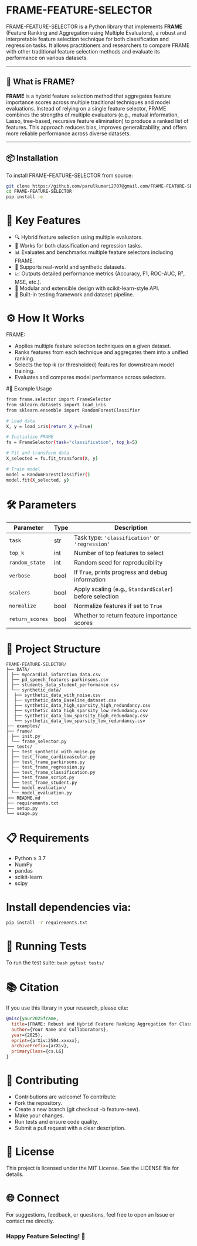 # FRAME-FEATURE-SELECTOR

FRAME-FEATURE-SELECTOR is a Python library that implements **FRAME** (Feature Ranking and Aggregation using Multiple Evaluators), a robust and interpretable feature selection technique for both classification and regression tasks. It allows practitioners and researchers to compare FRAME with other traditional feature selection methods and evaluate its performance on various datasets.

---

## 🧠 What is FRAME?

**FRAME** is a hybrid feature selection method that aggregates feature importance scores across multiple traditional techniques and model evaluations. Instead of relying on a single feature selector, FRAME combines the strengths of multiple evaluators (e.g., mutual information, Lasso, tree-based, recursive feature elimination) to produce a ranked list of features. This approach reduces bias, improves generalizability, and offers more reliable performance across diverse datasets.

---

## 📦 Installation

To install FRAME-FEATURE-SELECTOR from source:

```bash
git clone https://github.com/parulkumari2707@gmail.com/FRAME-FEATURE-SELECTOR.git
cd FRAME-FEATURE-SELECTOR
pip install -e
```

# 🚀 Key Features
- 🔍 Hybrid feature selection using multiple evaluators.
- 🧪 Works for both classification and regression tasks.
- 📊 Evaluates and benchmarks multiple feature selectors including FRAME.
- 📁 Supports real-world and synthetic datasets.
- 📈 Outputs detailed performance metrics (Accuracy, F1, ROC-AUC, R², MSE, etc.).
- 📂 Modular and extensible design with scikit-learn-style API.
- 🧪 Built-in testing framework and dataset pipeline.

# ⚙️ How It Works
FRAME:
- Applies multiple feature selection techniques on a given dataset.
- Ranks features from each technique and aggregates them into a unified ranking.
- Selects the top-k (or thresholded) features for downstream model training.
- Evaluates and compares model performance across selectors.

#🧪 Example Usage
```bash
from frame.selector import FrameSelector
from sklearn.datasets import load_iris
from sklearn.ensemble import RandomForestClassifier

# Load data
X, y = load_iris(return_X_y=True)

# Initialize FRAME
fs = FrameSelector(task="classification", top_k=5)

# Fit and transform data
X_selected = fs.fit_transform(X, y)

# Train model
model = RandomForestClassifier()
model.fit(X_selected, y)

```
# 🛠 Parameters

| Parameter      | Type   | Description                                          |
|----------------|--------|------------------------------------------------------|
| `task`         | str    | Task type: `'classification'` or `'regression'`     |
| `top_k`        | int    | Number of top features to select                     |
| `random_state` | int    | Random seed for reproducibility                      |
| `verbose`      | bool   | If `True`, prints progress and debug information     |
| `scalers`      | bool   | Apply scaling (e.g., `StandardScaler`) before selection |
| `normalize`    | bool   | Normalize features if set to `True`                  |
| `return_scores`| bool   | Whether to return feature importance scores          |


# 📁 Project Structure
```
FRAME-FEATURE-SELECTOR/ 
├── DATA/ 
│ ├── myocardial_infarction_data.csv 
│ ├── pd_speech_features-parkinsons.csv 
│ ├── students_data_student_performance.csv 
│ └── synthetic_data/ 
│  ├── synthetic_data_with_noise.csv 
│  ├── synthetic_data_Baseline_dataset.csv 
│  ├── synthetic_data_high_sparsity_high_redundancy.csv 
│  ├── synthetic_data_high_sparsity_low_redundancy.csv 
│  ├── synthetic_data_low_sparsity_high_redundancy.csv 
│  └── synthetic_data_low_sparsity_low_redundancy.csv
├── examples/ 
├── frame/ 
│ ├── init.py 
│ └── frame_selector.py 
├── tests/ 
│ ├── test_synthetic_with_noise.py 
│ ├── test_frame_cardiovascular.py 
│ ├── test_frame_parkinsons.py 
│ ├── test_frame_regression.py 
│ ├── test_frame_classification.py 
│ ├── test_frame_script.py 
│ ├── test_frame_student.py 
│ └── model_evaluation/ 
│ └── model_evaluation.py 
├── README.md 
├── requirements.txt 
├── setup.py 
└── usage.py

```

# 📋 Requirements
- Python ≥ 3.7
- NumPy
- pandas
- scikit-learn
- scipy

# Install dependencies via:
``` bash
pip install -r requirements.txt
```

# 🧪 Running Tests
To run the test suite:
```bash pytest tests/ ```

# 📚 Citation

If you use this library in your research, please cite:

```bibtex
@misc{your2025frame,
  title={FRAME: Robust and Hybrid Feature Ranking Aggregation for Classification and Regression},
  author={Your Name and Collaborators},
  year={2025},
  eprint={arXiv:2504.xxxxx},
  archivePrefix={arXiv},
  primaryClass={cs.LG}
}
```

# 🤝 Contributing
- Contributions are welcome! To contribute:
- Fork the repository.
- Create a new branch (git checkout -b feature-new).
- Make your changes.
- Run tests and ensure code quality.
- Submit a pull request with a clear description.

# 📜 License
This project is licensed under the MIT License. See the LICENSE file for details.

# 🌐 Connect
For suggestions, feedback, or questions, feel free to open an Issue or contact me directly.

### Happy Feature Selecting! 🎯

